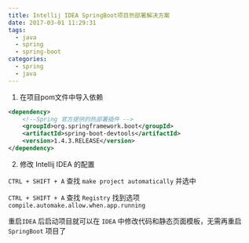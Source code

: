 ```yaml
---
title: Intellij IDEA SpringBoot项目热部署解决方案
date: 2017-03-01 11:29:31
tags:
  - java
  - spring
  - spring-boot
categories:
  - spring
  - java
---
```



1. 在项目pom文件中导入依赖

```xml
<dependency>
    <!--Spring 官方提供的热部署插件 -->
    <groupId>org.springframework.boot</groupId>
    <artifactId>spring-boot-devtools</artifactId>
    <version>1.4.3.RELEASE</version>
</dependency>
```

2. 修改 Intellij IDEA 的配置

`CTRL + SHIFT + A` 查找 `make project automatically` 并选中

`CTRL + SHIFT + A` 查找 `Registry` 找到选项 `compile.automake.allow.when.app.running`

重启`IDEA` 后启动项目就可以在 `IDEA` 中修改代码和静态页面模板，无需再重启 `SpringBoot` 项目了
